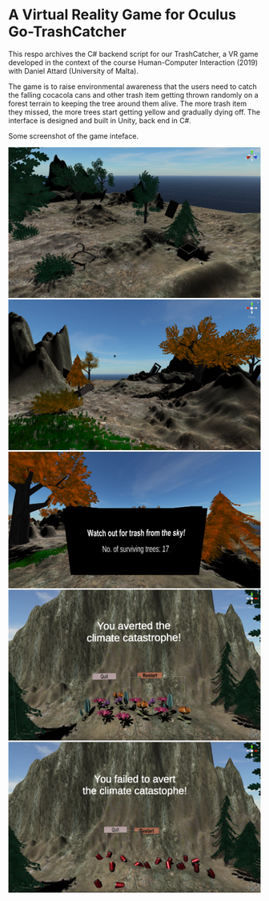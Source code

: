 # A Virtual Reality Game for Oculus Go-TrashCatcher

This respo archives the C# backend script for our TrashCatcher, a VR game developed in the context of the course Human-Computer Interaction (2019) with Daniel Attard (University of Malta). 

The game is to raise environmental awareness that the users need to catch the falling cocacola cans and other trash item getting thrown randomly on a forest terrain to keeping the tree around them alive. The more trash item they missed, the more trees start getting yellow and gradually dying off. The interface is designed and built in Unity, back end in C#. 

Some screenshot of the game inteface. 

![Image Interface 1](/images/i1.png)
![Image Interface 1](/images/i2.png)
![Image Interface 1](/images/i3.png)
![Image Interface 1](/images/i4.png)
![Image Interface 1](/images/i5.png)



